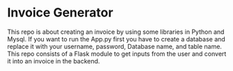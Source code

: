 # Invoice Generator
This repo is about creating an invoice by using some libraries in Python and Mysql. If you want to run the App.py first you have to create a database and replace it with your username, password, Database name, and table name. This repo consists of a Flask module to get inputs from the user and convert it into an invoice in the backend. 
